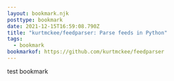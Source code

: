 ```yaml
---
layout: bookmark.njk
posttype: bookmark
date: 2021-12-15T16:59:08.790Z
title: "kurtmckee/feedparser: Parse feeds in Python"
tags:
  - bookmark
bookmarkof: https://github.com/kurtmckee/feedparser
---
```

test bookmark
